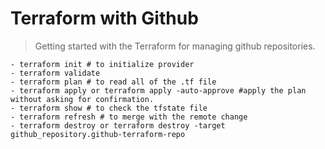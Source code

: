 # Terraform with Github

> Getting started with the Terraform for managing github repositories.

```
- terraform init # to initialize provider
- terraform validate
- terraform plan # to read all of the .tf file
- terraform apply or terraform apply -auto-approve #apply the plan without asking for confirmation.
- terraform show # to check the tfstate file
- terraform refresh # to merge with the remote change
- terraform destroy or terraform destroy -target github_repository.github-terraform-repo
```